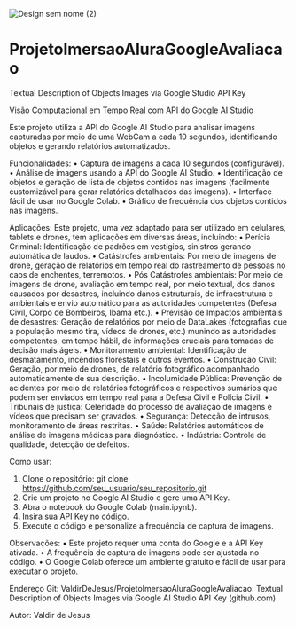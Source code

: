 ![Design sem nome (2)](https://github.com/ValdirDeJesus/ProjetoImersaoAluraGoogleAvaliacao/assets/169537167/cb593259-cad2-45e3-8205-b297b0c50603)

# ProjetoImersaoAluraGoogleAvaliacao
Textual Description of Objects Images via Google Studio API Key

Visão Computacional em Tempo Real com API do Google AI Studio

Este projeto utiliza a API do Google AI Studio para analisar imagens capturadas por meio de uma WebCam a cada 10 segundos, identificando objetos e gerando relatórios automatizados.

Funcionalidades:
•	Captura de imagens a cada 10 segundos (configurável).
•	Análise de imagens usando a API do Google AI Studio.
•	Identificação de objetos e geração de lista de objetos contidos nas imagens (facilmente customizável para gerar relatórios detalhados das imagens).
•	Interface fácil de usar no Google Colab.
•	Gráfico de frequência dos objetos contidos nas imagens.

Aplicações:
Este projeto, uma vez adaptado para ser utilizado em celulares, tablets e drones, tem aplicações em diversas áreas, incluindo:
•	Perícia Criminal: Identificação de padrões em vestígios, sinistros gerando automática de laudos.
•	Catástrofes ambientais: Por meio de imagens de drone, geração de relatórios em tempo real do rastreamento de pessoas no caos de enchentes, terremotos.
•	Pós Catástrofes ambientais: Por meio de imagens de drone, avaliação em tempo real, por meio textual, dos danos causados por desastres, incluindo danos estruturais, de infraestrutura e ambientais e envio automático para as autoridades competentes (Defesa Civil, Corpo de Bombeiros, Ibama etc.).
•	Previsão de Impactos ambientais de desastres: Geração de relatórios por meio de DataLakes (fotografias que a população mesmo tira, vídeos de drones, etc.) munindo as autoridades competentes, em tempo hábil, de informações cruciais para tomadas de decisão mais ágeis.
•	Monitoramento ambiental: Identificação de desmatamento, incêndios florestais e outros eventos.
•	Construção Civil: Geração, por meio de drones, de relatório fotográfico acompanhado automaticamente de sua descrição.
•	Incolumidade Pública: Prevenção de acidentes por meio de relatórios fotográficos e respectivos sumários que podem ser enviados em tempo real para a Defesa Civil e Polícia Civil.
•	Tribunais de justiça: Celeridade do processo de avaliação de imagens e vídeos que precisam ser gravados.
•	Segurança: Detecção de intrusos, monitoramento de áreas restritas.
•	Saúde: Relatórios automáticos de análise de imagens médicas para diagnóstico.
•	Indústria: Controle de qualidade, detecção de defeitos.

Como usar:
1.	Clone o repositório: git clone https://github.com/seu_usuario/seu_repositorio.git
2.	Crie um projeto no Google AI Studio e gere uma API Key.
3.	Abra o notebook do Google Colab (main.ipynb).
4.	Insira sua API Key no código.
5.	Execute o código e personalize a frequência de captura de imagens.
   
Observações:
•	Este projeto requer uma conta do Google e a API Key ativada.
•	A frequência de captura de imagens pode ser ajustada no código.
•	O Google Colab oferece um ambiente gratuito e fácil de usar para executar o projeto.

Endereço Git:
ValdirDeJesus/ProjetoImersaoAluraGoogleAvaliacao: Textual Description of Objects Images via Google AI Studio API Key (github.com)

Autor:
Valdir de Jesus

